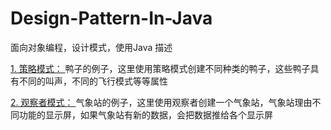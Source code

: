 # Design-Pattern-In-Java
面向对象编程，设计模式，使用Java 描述

<a href="https://github.com/19890709xxxx/Design-Pattern-In-Java/tree/master/app/src/main/java/com/my/app/designpattern/Strategy_Pattern" >1. 策略模式：  </a>
鸭子的例子，这里使用策略模式创建不同种类的鸭子，这些鸭子具有不同的叫声，不同的飞行模式等等属性

<a href="https://github.com/19890709xxxx/Design-Pattern-In-Java/tree/master/app/src/main/java/com/my/app/designpattern/Observer_Pattern" >2. 观察者模式：  </a>
气象站的例子，这里使用观察者创建一个气象站，气象站理由不同功能的显示屏，如果气象站有新的数据，会把数据推给各个显示屏


